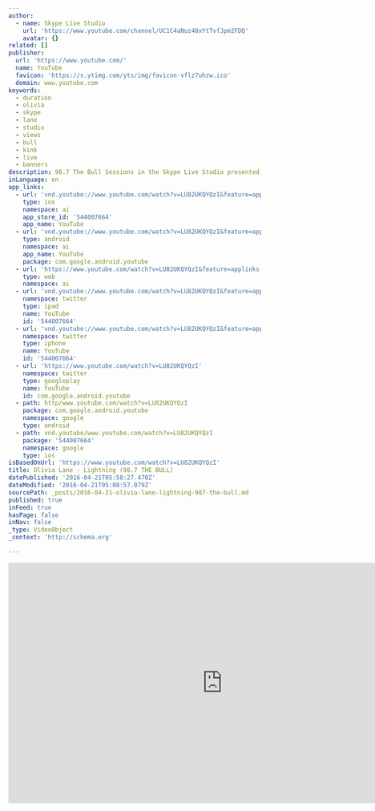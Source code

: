 ```yaml
---
author:
  - name: Skype Live Studio
    url: 'https://www.youtube.com/channel/UC1C4aNuz48xYtTvfJpm2FDQ'
    avatar: {}
related: []
publisher:
  url: 'https://www.youtube.com/'
  name: YouTube
  favicon: 'https://s.ytimg.com/yts/img/favicon-vflz7uhzw.ico'
  domain: www.youtube.com
keywords:
  - duration
  - olivia
  - skype
  - lane
  - studio
  - views
  - bull
  - kink
  - live
  - banners
description: 98.7 The Bull Sessions in the Skype Live Studio presented by Spirit Mountain Casino
inLanguage: en
app_links:
  - url: 'vnd.youtube://www.youtube.com/watch?v=LU82UKQYQzI&feature=applinks'
    type: ios
    namespace: ai
    app_store_id: '544007664'
    app_name: YouTube
  - url: 'vnd.youtube://www.youtube.com/watch?v=LU82UKQYQzI&feature=applinks'
    type: android
    namespace: ai
    app_name: YouTube
    package: com.google.android.youtube
  - url: 'https://www.youtube.com/watch?v=LU82UKQYQzI&feature=applinks'
    type: web
    namespace: ai
  - url: 'vnd.youtube://www.youtube.com/watch?v=LU82UKQYQzI&feature=applinks'
    namespace: twitter
    type: ipad
    name: YouTube
    id: '544007664'
  - url: 'vnd.youtube://www.youtube.com/watch?v=LU82UKQYQzI&feature=applinks'
    namespace: twitter
    type: iphone
    name: YouTube
    id: '544007664'
  - url: 'https://www.youtube.com/watch?v=LU82UKQYQzI'
    namespace: twitter
    type: googleplay
    name: YouTube
    id: com.google.android.youtube
  - path: http/www.youtube.com/watch?v=LU82UKQYQzI
    package: com.google.android.youtube
    namespace: google
    type: android
  - path: vnd.youtube/www.youtube.com/watch?v=LU82UKQYQzI
    package: '544007664'
    namespace: google
    type: ios
isBasedOnUrl: 'https://www.youtube.com/watch?v=LU82UKQYQzI'
title: Olivia Lane - Lightning (98.7 THE BULL)
datePublished: '2016-04-21T05:58:27.470Z'
dateModified: '2016-04-21T05:08:57.079Z'
sourcePath: _posts/2016-04-21-olivia-lane-lightning-987-the-bull.md
published: true
inFeed: true
hasPage: false
inNav: false
_type: VideoObject
_context: 'http://schema.org'

---
```

<iframe src="https://cdn.embedly.com/widgets/media.html?src=https%3A%2F%2Fwww.youtube.com%2Fembed%2FLU82UKQYQzI%3Ffeature%3Doembed&amp;url=https%3A%2F%2Fwww.youtube.com%2Fwatch%3Fv%3DLU82UKQYQzI&amp;image=https%3A%2F%2Fi.ytimg.com%2Fvi%2FLU82UKQYQzI%2Fhqdefault.jpg&amp;key=b7d04c9b404c499eba89ee7072e1c4f7&amp;type=text%2Fhtml&amp;schema=youtube" width="854" height="480" scrolling="no" frameborder="0" allowfullscreen="" style=""></iframe>